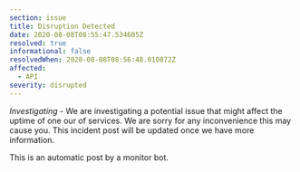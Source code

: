 ```yaml
---
section: issue
title: Disruption Detected
date: 2020-08-08T08:55:47.534605Z
resolved: true
informational: false
resolvedWhen: 2020-08-08T08:56:48.010872Z
affected:
  - API
severity: disrupted
---
```

*Investigating* - We are investigating a potential issue that might affect the uptime of one our of services. We are sorry for any inconvenience this may cause you. This incident post will be updated once we have more information.

This is an automatic post by a monitor bot.
        
